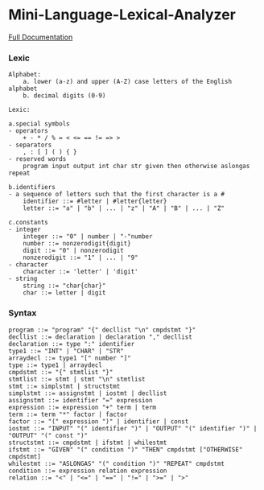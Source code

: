 # Mini-Language-Lexical-Analyzer

[Full Documentation](https://github.com/monicahomescu/Mini-Language-Lexical-Analyzer/blob/main/documentation.pdf.md)

### Lexic

    Alphabet:
    	a. lower (a-z) and upper (A-Z) case letters of the English alphabet
    	b. decimal digits (0-9)
    
    Lexic:

	a.special symbols
	- operators
		+ - * / % = < <= == != => >
	- separators
		, : [ ] ( ) { }
	- reserved words
		program input output int char str given then otherwise aslongas repeat

	b.identifiers
	- a sequence of letters such that the first character is a #
		identifier ::= #letter | #letter{letter}
		letter ::= "a" | "b" | ... | "z" | "A" | "B" | ... | "Z"

	c.constants
	- integer
		integer ::= "0" | number | "-"number
		number ::= nonzerodigit{digit}
		digit ::= "0" | nonzerodigit
		nonzerodigit ::= "1" | ... | "9"
	- character
		character ::= 'letter' | 'digit'
	- string
		string ::= "char{char}"
		char ::= letter | digit

  ### Syntax

    program ::= "program" "{" decllist "\n" cmpdstmt "}"
    decllist ::= declaration | declaration "," decllist
    declaration ::= type ":" identifier
    type1 ::= "INT" | "CHAR" | "STR"
    arraydecl ::= type1 "[" number "]"
    type ::= type1 | arraydecl
    cmpdstmt ::= "{" stmtlist "}"
    stmtlist ::= stmt | stmt "\n" stmtlist
    stmt ::= simplstmt | structstmt
    simplstmt ::= assignstmt | iostmt | decllist
    assignstmt ::= identifier "=" expression
    expression ::= expression "+" term | term
    term ::= term "*" factor | factor
    factor ::= "(" expression ")" | identifier | const
    iostmt ::= "INPUT" "(" identifier ")" | "OUTPUT" "(" identifier ")" | "OUTPUT" "(" const ")"
    structstmt ::= cmpdstmt | ifstmt | whilestmt
    ifstmt ::= "GIVEN" "(" condition ")" "THEN" cmpdstmt ["OTHERWISE" cmpdstmt]
    whilestmt ::= "ASLONGAS" "(" condition ")" "REPEAT" cmpdstmt
    condition ::= expression relation expression
    relation ::= "<" | "<=" | "==" | "!=" | ">=" | ">"
